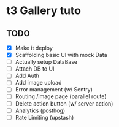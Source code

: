 # t3 Gallery tuto

## TODO

- [x] Make it deploy
- [x] Scaffolding basic UI with mock Data
- [ ] Actually setup DataBase
- [ ] Attach DB to UI
- [ ] Add Auth
- [ ] Add image upload
- [ ] Error management (w/ Sentry)
- [ ] Routing /image page (parallel route)
- [ ] Delete action button (w/ server action)
- [ ] Analytics (posthog)
- [ ] Rate Limiting (upstash)
